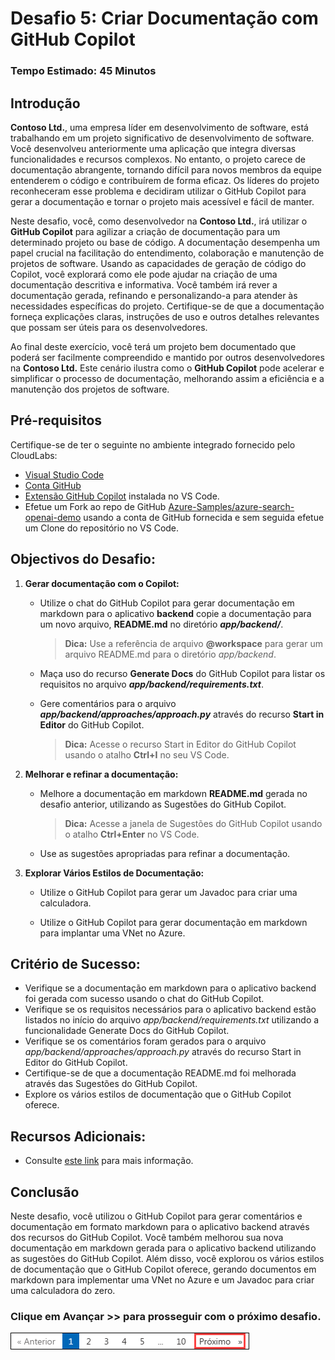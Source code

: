 # Desafio 5: Criar Documentação com GitHub Copilot

### Tempo Estimado: 45 Minutos

## Introdução

**Contoso Ltd.**, uma empresa líder em desenvolvimento de software, está trabalhando em um projeto significativo de desenvolvimento de software. Você desenvolveu anteriormente uma aplicação que integra diversas funcionalidades e recursos complexos. No entanto, o projeto carece de documentação abrangente, tornando difícil para novos membros da equipe entenderem o código e contribuírem de forma eficaz. Os líderes do projeto reconheceram esse problema e decidiram utilizar o GitHub Copilot para gerar a documentação e tornar o projeto mais acessível e fácil de manter.

Neste desafio, você, como desenvolvedor na **Contoso Ltd.**, irá utilizar o **GitHub Copilot** para agilizar a criação de documentação para um determinado projeto ou base de código. A documentação desempenha um papel crucial na facilitação do entendimento, colaboração e manutenção de projetos de software. Usando as capacidades de geração de código do Copilot, você explorará como ele pode ajudar na criação de uma documentação descritiva e informativa. Você também irá rever a documentação gerada, refinando e personalizando-a para atender às necessidades específicas do projeto. Certifique-se de que a documentação forneça explicações claras, instruções de uso e outros detalhes relevantes que possam ser úteis para os desenvolvedores.

Ao final deste exercício, você terá um projeto bem documentado que poderá ser facilmente compreendido e mantido por outros desenvolvedores na **Contoso Ltd.** Este cenário ilustra como o **GitHub Copilot** pode acelerar e simplificar o processo de documentação, melhorando assim a eficiência e a manutenção dos projetos de software.

## Pré-requisitos

Certifique-se de ter o seguinte no ambiente integrado fornecido pelo CloudLabs:

- [Visual Studio Code](https://code.visualstudio.com/)
- [Conta GitHub](https://github.com/)
- [Extensão GitHub Copilot](https://marketplace.visualstudio.com/items?itemName=GitHub.copilot) instalada no VS Code.
- Efetue um Fork ao repo de GitHub [Azure-Samples/azure-search-openai-demo](https://github.com/Azure-Samples/azure-search-openai-demo) usando a conta de GitHub fornecida e sem seguida efetue um Clone do repositório no VS Code.

## Objectivos do Desafio:

1. **Gerar documentação com o Copilot:**

   - Utilize o chat do GitHub Copilot para gerar documentação em markdown para o aplicativo **backend**  copie a documentação para um novo arquivo, **README.md** no diretório ***app/backend/***.
     >**Dica:** Use a referência de arquivo **@workspace**  para gerar um arquivo README.md para o diretório *app/backend*.

   - Maça uso do recurso **Generate Docs** do GitHub Copilot para listar os requisitos no arquivo ***app/backend/requirements.txt***.

   - Gere comentários para o arquivo ***app/backend/approaches/approach.py*** através do recurso **Start in Editor** do GitHub Copilot.
     >**Dica:** Acesse o recurso Start in Editor do GitHub Copilot usando o atalho **Ctrl+I** no seu VS Code.

   <validation step="96b4e044-86fc-4209-9733-e422716a27d7" />

2. **Melhorar e refinar a documentação:**

      - Melhore a documentação em markdown **README.md** gerada no desafio anterior, utilizando as Sugestões do GitHub Copilot.
        >**Dica:** Acesse a janela de Sugestões do GitHub Copilot usando o atalho **Ctrl+Enter** no VS Code.

      - Use as sugestões apropriadas para refinar a documentação.

   <validation step="f42aa485-2434-4ae5-b2e5-475b215cae63" />

3. **Explorar Vários Estilos de Documentação:**

      - Utilize o GitHub Copilot para gerar um Javadoc para criar uma calculadora.

      - Utilize o GitHub Copilot para gerar documentação em markdown para implantar uma VNet no Azure.

## Critério de Sucesso:

- Verifique se a documentação em markdown para o aplicativo backend foi gerada com sucesso usando o chat do GitHub Copilot.
- Verifique se os requisitos necessários para o aplicativo backend estão listados no início do arquivo *app/backend/requirements.txt* utilizando a funcionalidade Generate Docs do GitHub Copilot.
- Verifique se os comentários foram gerados para o arquivo *app/backend/approaches/approach.py* através do recurso Start in Editor do GitHub Copilot.
- Certifique-se de que a documentação README.md foi melhorada através das Sugestões do GitHub Copilot.
- Explore os vários estilos de documentação que o GitHub Copilot oferece.

## Recursos Adicionais:

- Consulte [este link](https://learn.microsoft.com/en-us/shows/introduction-to-github-copilot/how-to-write-documentation-with-copilot-suggestions-5-of-6) para mais informação.

## Conclusão

Neste desafio, você utilizou o GitHub Copilot para gerar comentários e documentação em formato markdown para o aplicativo backend através dos recursos do GitHub Copilot. Você também melhorou sua nova documentação em markdown gerada para o aplicativo backend utilizando as sugestões do GitHub Copilot. Além disso, você explorou os vários estilos de documentação que o GitHub Copilot oferece, gerando documentos em markdown para implementar uma VNet no Azure e um Javadoc para criar uma calculadora do zero.

### Clique em Avançar >> para prosseguir com o próximo desafio.

![](../../media/next-page-p.png)